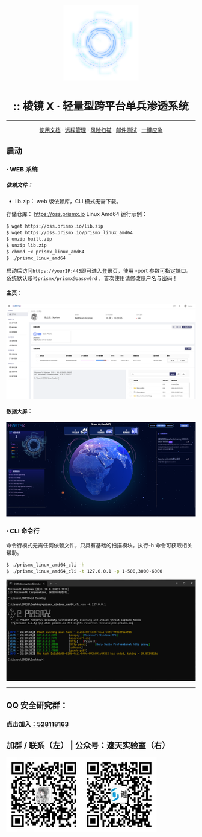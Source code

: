 <h1 align="center">

<a href="https://prismx.io/"><img src="public/static/scan.png" width="200px"></a>

</h1>

<h1 align="center">:: 棱镜 X · 轻量型跨平台单兵渗透系统</h1>

---

<p align="center">
  <a href="https://prismx.io/guide" target="_blank">使用文档</a> ·
  <a href="https://prismx.io/guide">远程管理</a> ·
  <a href="https://prismx.io/guide">风险扫描</a> ·
  <a href="https://prismx.io/guide">邮件测试</a> ·
  <a href="https://prismx.io/guide">一键应急</a>
</p>

## 启动

### · WEB 系统

##### 依赖文件：

- lib.zip： web 版依赖库，CLI 模式无需下载。

存储仓库： https://oss.prismx.io Linux Amd64 运行示例：

```bash
$ wget https://oss.prismx.io/lib.zip
$ wget https://oss.prismx.io/prismx_linux_amd64
$ unzip built.zip
$ unzip lib.zip
$ chmod +x prismx_linux_amd64
$ ./prismx_linux_amd64
```

启动后访问`https://yourIP:443`即可进入登录页，使用 -port 参数可指定端口。系统默认账号`prismx/prismx@passw0rd`
，首次使用请修改账户名与密码！

#### 主页：

<img src="public/static/pc_home.jpg" alt="pc_home"/>

#### 数据大屏：

<img src="public/static/view.jpg" alt="pc_home"/>

### · CLI 命令行

命令行模式无需任何依赖文件，只具有基础的扫描模块。执行-h 命令可获取相关帮助。

```bash
$ ./prismx_linux_amd64_cli -h
$ ./prismx_linux_amd64_cli -t 127.0.0.1 -p 1-500,3000-6000
```

<img src="public/static/cli.png" alt="pc_home"/>

---

## QQ 安全研究群：

### [点击加入：528118163](https://jq.qq.com/?_wv=1027&k=azWZhmSy)

## 加群 / 联系（左） | 公众号：遮天实验室（右）

<img src="public/static/wx.jpg" width="200"><img src="public/static/wx_qrcode.jpg" width="200">
